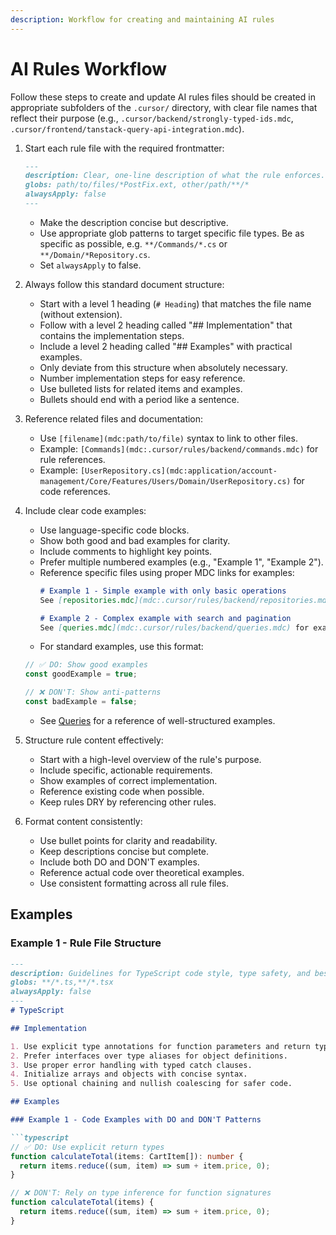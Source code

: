 ```yaml
---
description: Workflow for creating and maintaining AI rules
---
```


# AI Rules Workflow

Follow these steps to create and update AI rules files should be created in appropriate subfolders of the `.cursor/` directory, with clear file names that reflect their purpose (e.g., `.cursor/backend/strongly-typed-ids.mdc`, `.cursor/frontend/tanstack-query-api-integration.mdc`).

1. Start each rule file with the required frontmatter:
   ```markdown
   ---
   description: Clear, one-line description of what the rule enforces.
   globs: path/to/files/*PostFix.ext, other/path/**/*
   alwaysApply: false
   ---
   ```
   - Make the description concise but descriptive.
   - Use appropriate glob patterns to target specific file types. Be as specific as possible, e.g. `**/Commands/*.cs` or `**/Domain/*Repository.cs`.
   - Set `alwaysApply` to false.

2. Always follow this standard document structure:
   - Start with a level 1 heading (`# Heading`) that matches the file name (without extension).
   - Follow with a level 2 heading called "## Implementation" that contains the implementation steps.
   - Include a level 2 heading called "## Examples" with practical examples.
   - Only deviate from this structure when absolutely necessary.
   - Number implementation steps for easy reference.
   - Use bulleted lists for related items and examples.
   - Bullets should end with a period like a sentence.

3. Reference related files and documentation:
   - Use `[filename](mdc:path/to/file)` syntax to link to other files.
   - Example: `[Commands](mdc:.cursor/rules/backend/commands.mdc)` for rule references.
   - Example: `[UserRepository.cs](mdc:application/account-management/Core/Features/Users/Domain/UserRepository.cs)` for code references.

4. Include clear code examples:
   - Use language-specific code blocks.
   - Show both good and bad examples for clarity.
   - Include comments to highlight key points.
   - Prefer multiple numbered examples (e.g., "Example 1", "Example 2").
   - Reference specific files using proper MDC links for examples:
     ```markdown
     # Example 1 - Simple example with only basic operations
     See [repositories.mdc](mdc:.cursor/rules/backend/repositories.mdc) for a complete example.
     
     # Example 2 - Complex example with search and pagination 
     See [queries.mdc](mdc:.cursor/rules/backend/queries.mdc) for examples with pagination.
     ```
   - For standard examples, use this format:
   ```typescript
   // ✅ DO: Show good examples
   const goodExample = true;
   
   // ❌ DON'T: Show anti-patterns
   const badExample = false;
   ```
   - See [Queries](mdc:.cursor/rules/backend/queries.mdc) for a reference of well-structured examples.

5. Structure rule content effectively:
   - Start with a high-level overview of the rule's purpose.
   - Include specific, actionable requirements.
   - Show examples of correct implementation.
   - Reference existing code when possible.
   - Keep rules DRY by referencing other rules.

6. Format content consistently:
   - Use bullet points for clarity and readability.
   - Keep descriptions concise but complete.
   - Include both DO and DON'T examples.
   - Reference actual code over theoretical examples.
   - Use consistent formatting across all rule files.

## Examples

### Example 1 - Rule File Structure

```markdown
---
description: Guidelines for TypeScript code style, type safety, and best practices.
globs: **/*.ts,**/*.tsx
alwaysApply: false
---
# TypeScript

## Implementation

1. Use explicit type annotations for function parameters and return types.
2. Prefer interfaces over type aliases for object definitions.
3. Use proper error handling with typed catch clauses.
4. Initialize arrays and objects with concise syntax.
5. Use optional chaining and nullish coalescing for safer code.

## Examples

### Example 1 - Code Examples with DO and DON'T Patterns

```typescript
// ✅ DO: Use explicit return types
function calculateTotal(items: CartItem[]): number {
  return items.reduce((sum, item) => sum + item.price, 0);
}

// ❌ DON'T: Rely on type inference for function signatures
function calculateTotal(items) {
  return items.reduce((sum, item) => sum + item.price, 0);
}
```
```
